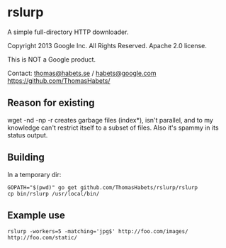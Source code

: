 rslurp
======

A simple full-directory HTTP downloader.

Copyright 2013 Google Inc. All Rights Reserved.
Apache 2.0 license.

This is NOT a Google product.

Contact: thomas@habets.se / habets@google.com
https://github.com/ThomasHabets/

Reason for existing
-------------------
wget -nd -np -r creates garbage files (index*), isn't parallel, and to my
knowledge can't restrict itself to a subset of files. Also it's spammy in its
status output.

Building
--------
In a temporary dir:
```
GOPATH="$(pwd)" go get github.com/ThomasHabets/rslurp/rslurp
cp bin/rslurp /usr/local/bin/
```

Example use
-----------
```
rslurp -workers=5 -matching='jpg$' http://foo.com/images/ http://foo.com/static/
```
